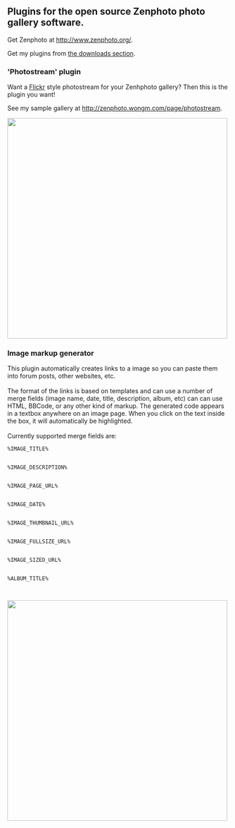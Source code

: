 ## Plugins for the open source Zenphoto photo gallery software. ##
Get Zenphoto at http://www.zenphoto.org/.

Get my plugins from <a href='http://code.google.com/p/wongm-zenphoto-plugins/downloads/list'>the downloads section</a>.

### 'Photostream' plugin ###

Want a [Flickr](http://www.flickr.com/) style photostream for your Zenhphoto gallery? Then this is the plugin you want!

See my sample gallery at http://zenphoto.wongm.com/page/photostream.

<img width='500' src='http://wongm-zenphoto-plugins.googlecode.com/files/photostream-demo.jpg'>

<h3>Image markup generator</h3>
This plugin automatically creates links to a image so you can paste them into forum posts, other websites, etc.<br>
<br>
The format of the links is based on templates and can use a number of merge fields (image name, date, title, description, album, etc) can can use HTML, BBCode, or any other kind of markup. The generated code appears in a textbox anywhere on an image page. When you click on the text inside the box, it will automatically be highlighted.<br>
<br>
Currently supported merge fields are:<br>
<pre><code>%IMAGE_TITLE%<br>
%IMAGE_DESCRIPTION%<br>
%IMAGE_PAGE_URL%<br>
%IMAGE_DATE%<br>
%IMAGE_THUMBNAIL_URL%<br>
%IMAGE_FULLSIZE_URL%<br>
%IMAGE_SIZED_URL%<br>
%ALBUM_TITLE%<br>
</code></pre>

<img width='500' src='http://wongm-zenphoto-plugins.googlecode.com/files/image-markup-generator-demo.jpg'>